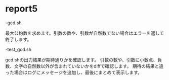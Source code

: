 # report5


-gcd.sh

最大公約数を求めます。引数の数や、引数が自然数でない場合はエラーを返して
終了します。




-test_gcd.sh

gcd.shの出力結果が期待通りかを確認します。
引数の数や、引数に小数点、負数、文字の自然数以外が含まれていないかをdiffで確認します。
期待の結果と違った場合はログにメッセージを追加し、最後にまとめて表示します。


